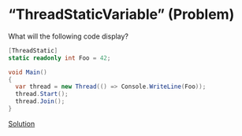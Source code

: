 # “ThreadStaticVariable” (Problem)

What will the following code display?

```cs
[ThreadStatic]
static readonly int Foo = 42;

void Main()
{
  var thread = new Thread(() => Console.WriteLine(Foo));
  thread.Start();
  thread.Join();
}
```

[Solution](./ThreadStaticVariable-S.md)